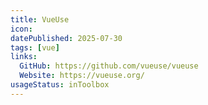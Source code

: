 ```yaml
---
title: VueUse
icon:  
datePublished: 2025-07-30
tags: [vue]
links:
  GitHub: https://github.com/vueuse/vueuse
  Website: https://vueuse.org/
usageStatus: inToolbox
---
```


